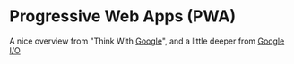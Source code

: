# Progressive Web Apps (PWA)

A nice overview from "Think With [Google](https://www.thinkwithgoogle.com/marketing-resources/experience-design/progressive-web-apps-benefit-brands/)", and a little deeper from [Google I/O](https://developers.google.com/web/progressive-web-apps/)

